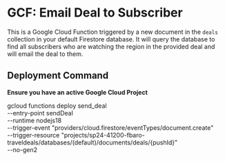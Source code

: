 # GCF: Email Deal to Subscriber

This is a Google Cloud Function triggered by a new document in the `deals` collection in your default Firestore database. It will query the database to find all subscribers who are watching the region in the provided deal and will email the deal to them.

## Deployment Command
**Ensure you have an active Google Cloud Project**

gcloud functions deploy send_deal \
--entry-point sendDeal \
--runtime nodejs18 \
--trigger-event "providers/cloud.firestore/eventTypes/document.create" \
--trigger-resource "projects/sp24-41200-fbaro-traveldeals/databases/(default)/documents/deals/{pushId}" \
--no-gen2


```